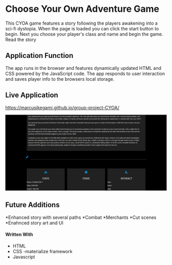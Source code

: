 # Choose Your Own Adventure Game

This CYOA game features a story following the players awakening into a sci-fi dystopia. When the page is loaded you can click the start button to begin. Next you choose your player's class and name and begin the game. Read the story

## Application Function


The app runs in the browser and features dynamically updated HTML and CSS powered by the JavaScript code. The app responds to user interaction and saves player info to the browsers local storage.

## Live Application

https://marcusikegami.github.io/group-project-CYOA/



![Screenshot of the password generator](https://github.com/marcusikegami/group-project-CYOA/blob/main/Assets/images/appdemo.png?raw=true)

## Future Additions

*Enhanced story with several paths
*Combat
*Merchants
*Cut scenes
*Enahnced story art and UI

#### Written With
* HTML
* CSS
    -materialize framework
* Javascript